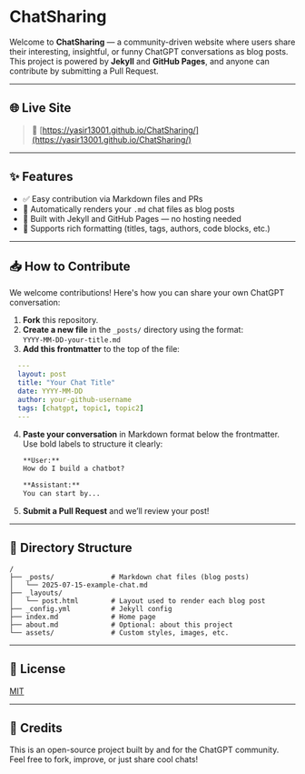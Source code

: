 # ChatSharing

Welcome to **ChatSharing** — a community-driven website where users share their interesting, insightful, or funny ChatGPT conversations as blog posts.  
This project is powered by **Jekyll** and **GitHub Pages**, and anyone can contribute by submitting a Pull Request.

---

## 🌐 Live Site

> 📍 [https://yasir13001.github.io/ChatSharing/](https://yasir13001.github.io/ChatSharing/)  

---

## ✨ Features

- ✅ Easy contribution via Markdown files and PRs
- 📖 Automatically renders your `.md` chat files as blog posts
- 🧰 Built with Jekyll and GitHub Pages — no hosting needed
- 💬 Supports rich formatting (titles, tags, authors, code blocks, etc.)

---

## 📥 How to Contribute

We welcome contributions! Here's how you can share your own ChatGPT conversation:

1. **Fork** this repository.
2. **Create a new file** in the `_posts/` directory using the format:  
   `YYYY-MM-DD-your-title.md`
3. **Add this frontmatter** to the top of the file:

 ```yaml
   ---
   layout: post
   title: "Your Chat Title"
   date: YYYY-MM-DD
   author: your-github-username
   tags: [chatgpt, topic1, topic2]
   ---
```

4. **Paste your conversation** in Markdown format below the frontmatter.
   Use bold labels to structure it clearly:

   ```md
   **User:**  
   How do I build a chatbot?

   **Assistant:**  
   You can start by...
   ```

5. **Submit a Pull Request** and we’ll review your post!

---

## 📁 Directory Structure

```
/
├── _posts/              # Markdown chat files (blog posts)
│   └── 2025-07-15-example-chat.md
├── _layouts/
│   └── post.html        # Layout used to render each blog post
├── _config.yml          # Jekyll config
├── index.md             # Home page
├── about.md             # Optional: about this project
└── assets/              # Custom styles, images, etc.
```

---

## 📃 License

[MIT](LICENSE)

---

## 🤝 Credits

This is an open-source project built by and for the ChatGPT community.
Feel free to fork, improve, or just share cool chats!


